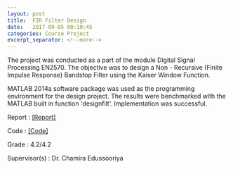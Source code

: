 ```yaml
---
layout: post
title:  FIR Filter Design
date:   2017-09-05 00:10:45
categories: Course Project
excerpt_separator: <!--more-->
---
```

The project was conducted as a part of the module Digital Signal Processing EN2570. The objective was to design a Non - Recursive (Finite Impulse Response) Bandstop Filter using the Kaiser Window Function.
<!--more-->

MATLAB 2014a software package was used as the programming environment for the design project. The results were benchmarked with the MATLAB built in function 'designfilt'. Implementation was successful.

Report  :   [[Report]](https://drive.google.com/open?id=1gmtAsZcpuABd0QqDMkicSs2xlJqFKVOS)

Code    :   [[Code]](https://github.com/Laknath1996/FIR---Filter-Design)

Grade   :   4.2/4.2

Supervisor(s)   :   Dr. Chamira Edussooriya

